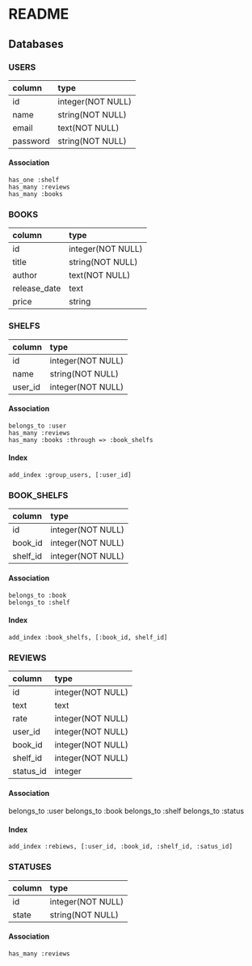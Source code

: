 # README
  ## Databases

  ### USERS

| column   | type             |
|:---------|:-----------------|
| id       |integer(NOT NULL) |
| name     |string(NOT NULL)  |
| email    |text(NOT NULL)    |
| password |string(NOT NULL)  |

  #### Association
    has_one :shelf
    has_many :reviews
    has_many :books


  ### BOOKS

| column       | type             |
|:-------------|:-----------------|
| id           |integer(NOT NULL) |
| title        |string(NOT NULL)  |
| author       |text(NOT NULL)    |
| release_date |text              |
| price        |string            |


  ### SHELFS

| column   | type             |
|:---------|:-----------------|
| id       |integer(NOT NULL) |
| name     |string(NOT NULL)  |
| user_id  |integer(NOT NULL) |

  #### Association
    belongs_to :user
    has_many :reviews
    has_many :books :through => :book_shelfs

  #### Index
    add_index :group_users, [:user_id]


  ### BOOK_SHELFS

| column   | type              |
|:---------|:------------------|
| id       | integer(NOT NULL) |
| book_id  | integer(NOT NULL) |
| shelf_id | integer(NOT NULL) |

  #### Association
    belongs_to :book
    belongs_to :shelf

  #### Index
    add_index :book_shelfs, [:book_id, shelf_id]


  ### REVIEWS

| column    | type              |
|:----------|:------------------|
| id        | integer(NOT NULL) |
| text      | text              |
| rate      | integer(NOT NULL) |
| user_id   | integer(NOT NULL) |
| book_id   | integer(NOT NULL) |
| shelf_id  | integer(NOT NULL) |
| status_id | integer           |

  #### Association
   belongs_to :user
   belongs_to :book
   belongs_to :shelf
   belongs_to :status

  #### Index
    add_index :rebiews, [:user_id, :book_id, :shelf_id, :satus_id]


  ### STATUSES

| column    | type              |
|:----------|:------------------|
| id        | integer(NOT NULL) |
| state     | string(NOT NULL)  |

  #### Association
    has_many :reviews
